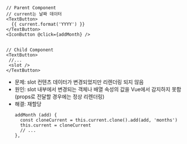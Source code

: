 
```vue
// Parent Component
// current는 날짜 데이터
<TextButton>
  {{ current.format('YYYY') }}
</TextButton>
<IconButton @click={addMonth} />


// Child Component
<TextButton>
 //...
 <slot />
</TextButton>
```

- 문제: slot 컨텐츠 데이터가 변경되었지만 리렌더링 되지 않음
- 원인: slot 내부에서 변경되는 객체나 배열 속성의 값을 Vue에서 감지하지 못함 
(props로 전달할 경우에는 정상 리렌더링)
- 해결: 재할당
    ```vue
    addMonth (add) {
      const cloneCurrent = this.current.clone().add(add, 'months')
      this.current = cloneCurrent
      // ...
    },
    ```
